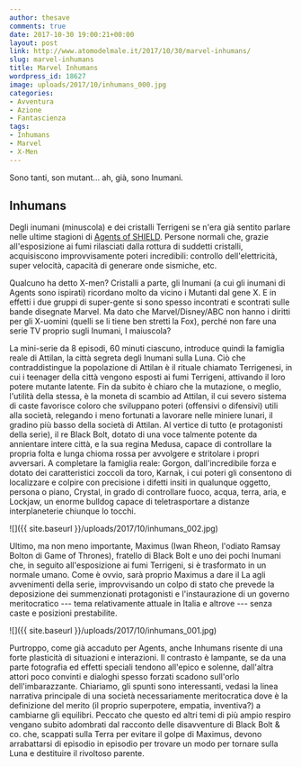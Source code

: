 ```yaml
---
author: thesave
comments: true
date: 2017-10-30 19:00:21+00:00
layout: post
link: http://www.atomodelmale.it/2017/10/30/marvel-inhumans/
slug: marvel-inhumans
title: Marvel Inhumans
wordpress_id: 18627
image: uploads/2017/10/inhumans_000.jpg
categories:
- Avventura
- Azione
- Fantascienza
tags:
- Inhumans
- Marvel
- X-Men
---
```


Sono tanti, son mutant... ah, già, sono Inumani.

## Inhumans

Degli inumani (minuscola) e dei cristalli Terrigeni se n'era già sentito parlare nelle ultime stagioni di [Agents of SHIELD](/2013/10/03/agents-of-the-s-h-i-e-l-d.html). Persone normali che, grazie all'esposizione ai fumi rilasciati dalla rottura di suddetti cristalli, acquisiscono improvvisamente poteri incredibili: controllo dell'elettricità, super velocità, capacità di generare onde sismiche, etc.

Qualcuno ha detto X-men? Cristalli a parte, gli Inumani (a cui gli inumani di Agents sono ispirati) ricordano molto da vicino i Mutanti dal gene X. E in effetti i due gruppi di super-gente si sono spesso incontrati e scontrati sulle bande disegnate Marvel. Ma dato che Marvel/Disney/ABC non hanno i diritti per gli X-uomini (quelli se li tiene ben stretti la Fox), perché non fare una serie TV proprio sugli Inumani, I maiuscola?

La mini-serie da 8 episodi, 60 minuti ciascuno, introduce quindi la famiglia reale di Attilan, la città segreta degli Inumani sulla Luna. Ciò che contraddistingue la popolazione di Attilan è il rituale chiamato Terrigenesi, in cui i teenager della città vengono esposti ai fumi Terrigeni, attivando il loro potere mutante latente. Fin da subito è chiaro che la mutazione, o meglio, l'utilità della stessa, è la moneta di scambio ad Attilan, il cui severo sistema di caste favorisce coloro che sviluppano poteri (offensivi o difensivi) utili alla società, relegando i meno fortunati a lavorare nelle miniere lunari, il gradino più basso della società di Attilan. Al vertice di tutto (e protagonisti della serie), il re Black Bolt, dotato di una voce talmente potente da annientare intere città, e la sua regina Medusa, capace di controllare la propria folta e lunga chioma rossa per avvolgere e stritolare i propri avversari. A completare la famiglia reale: Gorgon, dall'incredibile forza e dotato dei caratteristici zoccoli da toro, Karnak, i cui poteri gli consentono di localizzare e colpire con precisione i difetti insiti in qualunque oggetto, persona o piano, Crystal, in grado di controllare fuoco, acqua, terra, aria, e Lockjaw, un enorme bulldog capace di teletrasportare a distanze interplaneterie chiunque lo tocchi.

![]({{ site.baseurl }}/uploads/2017/10/inhumans_002.jpg)

Ultimo, ma non meno importante, Maximus (Iwan Rheon, l'odiato Ramsay Bolton di Game of Thrones), fratello di Black Bolt e uno dei pochi Inumani che, in seguito all'esposizione ai fumi Terrigeni, si è trasformato in un normale umano. Come è ovvio, sarà proprio Maximus a dare il La agli avvenimenti della serie, improvvisando un colpo di stato che prevede la deposizione dei summenzionati protagonisti e l'instaurazione di un governo meritocratico --- tema relativamente attuale in Italia e altrove --- senza caste e posizioni prestabilite.

![]({{ site.baseurl }}/uploads/2017/10/inhumans_001.jpg)

Purtroppo, come già accaduto per Agents, anche Inhumans risente di una forte plasticità di situazioni e interazioni. Il contrasto è lampante, se da una parte fotografia ed effetti speciali tendono all'epico e solenne, dall'altra attori poco convinti e dialoghi spesso forzati scadono sull'orlo dell'imbarazzante. Chiariamo, gli spunti sono interessanti, vedasi la linea narrativa principale di una società necessariamente meritocratica dove è la definizione del merito (il proprio superpotere, empatia, inventiva?) a cambiarne gli equilibri. Peccato che questo ed altri temi di più ampio respiro vengano subito adombrati dal racconto delle disavventure di Black Bolt & co. che, scappati sulla Terra per evitare il golpe di Maximus, devono arrabattarsi di episodio in episodio per trovare un modo per tornare sulla Luna e destituire il rivoltoso parente.
